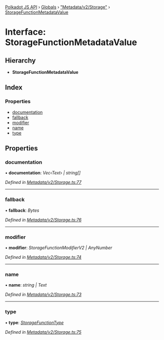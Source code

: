 [Polkadot JS API](../README.md) › [Globals](../globals.md) › ["Metadata/v2/Storage"](../modules/_metadata_v2_storage_.md) › [StorageFunctionMetadataValue](_metadata_v2_storage_.storagefunctionmetadatavalue.md)

# Interface: StorageFunctionMetadataValue

## Hierarchy

* **StorageFunctionMetadataValue**

## Index

### Properties

* [documentation](_metadata_v2_storage_.storagefunctionmetadatavalue.md#documentation)
* [fallback](_metadata_v2_storage_.storagefunctionmetadatavalue.md#fallback)
* [modifier](_metadata_v2_storage_.storagefunctionmetadatavalue.md#modifier)
* [name](_metadata_v2_storage_.storagefunctionmetadatavalue.md#name)
* [type](_metadata_v2_storage_.storagefunctionmetadatavalue.md#type)

## Properties

###  documentation

• **documentation**: *Vec‹Text› | string[]*

*Defined in [Metadata/v2/Storage.ts:77](https://github.com/polkadot-js/api/blob/6b74ea39c2/packages/metadata/src/Metadata/v2/Storage.ts#L77)*

___

###  fallback

• **fallback**: *Bytes*

*Defined in [Metadata/v2/Storage.ts:76](https://github.com/polkadot-js/api/blob/6b74ea39c2/packages/metadata/src/Metadata/v2/Storage.ts#L76)*

___

###  modifier

• **modifier**: *StorageFunctionModifierV2 | AnyNumber*

*Defined in [Metadata/v2/Storage.ts:74](https://github.com/polkadot-js/api/blob/6b74ea39c2/packages/metadata/src/Metadata/v2/Storage.ts#L74)*

___

###  name

• **name**: *string | Text*

*Defined in [Metadata/v2/Storage.ts:73](https://github.com/polkadot-js/api/blob/6b74ea39c2/packages/metadata/src/Metadata/v2/Storage.ts#L73)*

___

###  type

• **type**: *[StorageFunctionType](../classes/_metadata_v2_storage_.storagefunctiontype.md)*

*Defined in [Metadata/v2/Storage.ts:75](https://github.com/polkadot-js/api/blob/6b74ea39c2/packages/metadata/src/Metadata/v2/Storage.ts#L75)*
